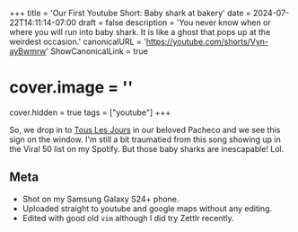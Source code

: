 +++
title = 'Our First Youtube Short: Baby shark at bakery'
date = 2024-07-22T14:11:14-07:00
draft = false
description = 'You never know when or where you will run into baby shark.  It is like a ghost that pops up at the weirdest occasion.'
canonicalURL = 'https://youtube.com/shorts/Vyn-ayBwmrw'
ShowCanonicalLink = true
# cover.image = ''
cover.hidden = true
tags = ["youtube"]
+++

So, we drop in to
[Tous Les Jours](https://maps.app.goo.gl/c3dmQygYSRueHXvw6)
in our beloved Pacheco and we see this sign on the window.
I'm still a bit traumatied from this song showing up in the
Viral 50 list on my Spotify.  But those baby sharks are
inescapable!  Lol.

## Meta

* Shot on my Samsung Galaxy S24+ phone.
* Uploaded straight to youtube and google maps without any editing.
* Edited with good old `vim` although I did try Zettlr recently.
